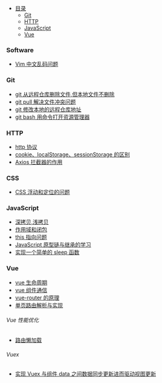 <!-- START doctoc generated TOC please keep comment here to allow auto update -->
<!-- DON'T EDIT THIS SECTION, INSTEAD RE-RUN doctoc TO UPDATE -->

- [目录](#%E7%9B%AE%E5%BD%95)
  - [Git](#git)
  - [HTTP](#http)
  - [JavaScript](#javascript)
  - [Vue](#vue)

<!-- END doctoc generated TOC please keep comment here to allow auto update -->

### Software

- [Vim 中文乱码问题](../../issues/8)

### Git

- [git 从远程仓库删除文件,但本地文件不删除](../../issues/4)
- [git pull 解决文件冲突问题](../../issues/15)
- [git 修改本地的远程仓库地址](../../issues/6)
- [git bash 用命令打开资源管理器](../../issues/13)

### HTTP

- [http 协议](./http/http协议.md)
- [cookie、localStorage、sessionStorage 的区别](./http/cookie和localStorage.md)
- [Axios 拦截器的作用](../../issues/11)

### CSS

- [CSS 浮动和定位的问题](../../issues/10)

### JavaScript

- [深拷贝,浅拷贝](./js/深拷贝,浅拷贝.md)
- [作用域和闭包](./js/作用域与闭包.md)
- [this 指向问题](./js/this指向问题以及call,apply,bind的区别.md)
- [JavaScript 原型链与继承的学习](./js/js原型链与继承.md)
- [实现一个简单的 sleep 函数](./js/实现一个简单的sleep函数.md)

### Vue

- [vue 生命周期](./vue/vue生命周期.md)
- [vue 组件通信](./vue/vue组件通信.md)
- [vue-router 的原理](./vue/vue-router.md)
- [单页路由解析与实现](https://github.com/chenqf/frontEndBlog/issues/11)

###### Vue 性能优化

- [路由懒加载](../../issues/7)

###### Vuex

- [实现 Vuex 与组件 data 之间数据同步更新进而驱动视图更新](../../issues/16)
